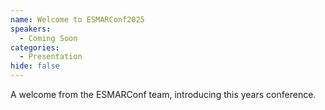 ```yaml
---
name: Welcome to ESMARConf2025
speakers:
  - Coming Soon
categories:
  - Presentation
hide: false
---
```


A welcome from the ESMARConf team, introducing this years conference.